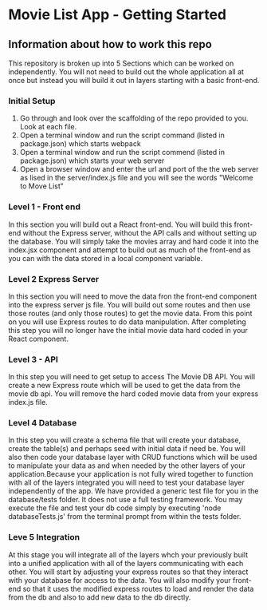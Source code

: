 # Movie List App - Getting Started

## Information about how to work this repo

This repository is broken up into 5 Sections which can be worked on independently. You will not need to build out the whole application all at once but instead you will build it out in layers starting with a basic front-end.

### Initial Setup
1. Go through and look over the scaffolding of the repo provided to you. Look at each file.
2. Open a terminal window and run the script command (listed in package.json) which starts webpack
3. Open a terminal window and run the script commend (listed in package.json) which starts your web server
4. Open a browser window and enter the url and port of the the web server as lised in the server/index.js file and you will see the words "Welcome to Move List"


### Level 1 - Front end
In this section you will build out a React front-end. You will build this front-end without the Express server, without the API calls and without setting up the database. You will simply take the movies array and hard code it into the index.jsx component and attempt to build out as much of the front-end as you can with the data stored in a local component variable.

### Level 2 Express Server
In this section you will need to move the data fron the front-end component into the express server js file. You will build out some routes and then use those routes (and only those routes) to get the movie data. From this point on you will use Express routes to do data manipulation. After completing this step you will no longer have the initial movie data hard coded in your React component.

### Level 3 - API
In this step you will need to get setup to access The Movie DB API. You will create a new Express route which will be used to get the data from the movie db api. You will remove the hard coded movie data from your express index.js file. 

### Level 4 Database
In this step you will create a schema file that will create your database, create the table(s) and perhaps seed with initial data if need be. You will also then code your database layer with CRUD functions which will be used to manipulate your data as and when needed by the other layers of your application.Because your application is not fully wired together to function with all of the layers integrated you will need to test your database layer independently of the app. We have provided a generic test file for you in the database/tests folder. It does not use a full testing framework. You may execute the file and test your db code simply by executing 'node databaseTests.js' from the terminal prompt from within the tests folder.

### Leve 5 Integration
At this stage you will integrate all of the layers whch your previously built into a unified application with all of the layers communicating with each other. You will start by adjusting your express routes so that they interact with your database for access to the data. You will also modify your front-end so that it uses the modified express routes to load and render the data from the db and also to add new data to the db directly.
